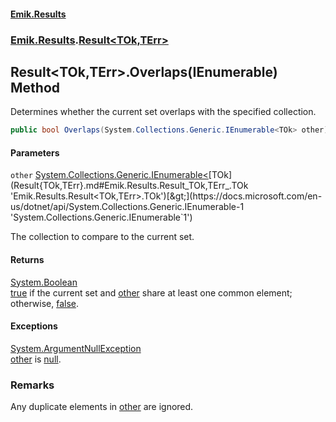 #### [Emik.Results](index.md 'index')
### [Emik.Results](Emik.Results.md 'Emik.Results').[Result&lt;TOk,TErr&gt;](Result{TOk,TErr}.md 'Emik.Results.Result<TOk,TErr>')

## Result<TOk,TErr>.Overlaps(IEnumerable<TOk>) Method

Determines whether the current set overlaps with the specified collection.

```csharp
public bool Overlaps(System.Collections.Generic.IEnumerable<TOk> other);
```
#### Parameters

<a name='Emik.Results.Result_TOk,TErr_.Overlaps(System.Collections.Generic.IEnumerable_TOk_).other'></a>

`other` [System.Collections.Generic.IEnumerable&lt;](https://docs.microsoft.com/en-us/dotnet/api/System.Collections.Generic.IEnumerable-1 'System.Collections.Generic.IEnumerable`1')[TOk](Result{TOk,TErr}.md#Emik.Results.Result_TOk,TErr_.TOk 'Emik.Results.Result<TOk,TErr>.TOk')[&gt;](https://docs.microsoft.com/en-us/dotnet/api/System.Collections.Generic.IEnumerable-1 'System.Collections.Generic.IEnumerable`1')

The collection to compare to the current set.

#### Returns
[System.Boolean](https://docs.microsoft.com/en-us/dotnet/api/System.Boolean 'System.Boolean')  
[true](https://docs.microsoft.com/en-us/dotnet/csharp/language-reference/builtin-types/bool 'https://docs.microsoft.com/en-us/dotnet/csharp/language-reference/builtin-types/bool') if the current set and [other](Result{TOk,TErr}.Overlaps(IEnumerable{TOk}).md#Emik.Results.Result_TOk,TErr_.Overlaps(System.Collections.Generic.IEnumerable_TOk_).other 'Emik.Results.Result<TOk,TErr>.Overlaps(System.Collections.Generic.IEnumerable<TOk>).other') share at least one common element;  
            otherwise, [false](https://docs.microsoft.com/en-us/dotnet/csharp/language-reference/builtin-types/bool 'https://docs.microsoft.com/en-us/dotnet/csharp/language-reference/builtin-types/bool').

#### Exceptions

[System.ArgumentNullException](https://docs.microsoft.com/en-us/dotnet/api/System.ArgumentNullException 'System.ArgumentNullException')  
[other](Result{TOk,TErr}.Overlaps(IEnumerable{TOk}).md#Emik.Results.Result_TOk,TErr_.Overlaps(System.Collections.Generic.IEnumerable_TOk_).other 'Emik.Results.Result<TOk,TErr>.Overlaps(System.Collections.Generic.IEnumerable<TOk>).other') is [null](https://docs.microsoft.com/en-us/dotnet/csharp/language-reference/keywords/null 'https://docs.microsoft.com/en-us/dotnet/csharp/language-reference/keywords/null').

### Remarks
  
Any duplicate elements in [other](Result{TOk,TErr}.Overlaps(IEnumerable{TOk}).md#Emik.Results.Result_TOk,TErr_.Overlaps(System.Collections.Generic.IEnumerable_TOk_).other 'Emik.Results.Result<TOk,TErr>.Overlaps(System.Collections.Generic.IEnumerable<TOk>).other') are ignored.